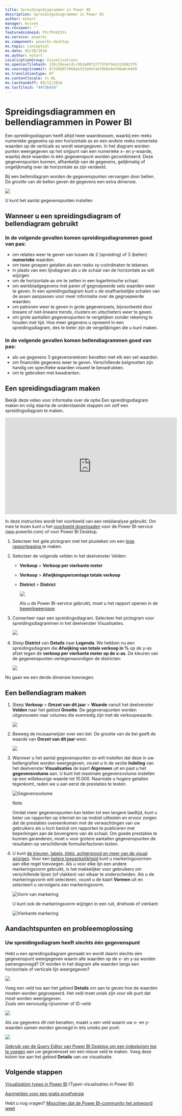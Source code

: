 ```yaml
---
title: Spreidingsdiagrammen in Power BI
description: Spreidingsdiagrammen in Power BI
author: mihart
manager: kvivek
ms.reviewer: ''
featuredvideoid: PVcfPoVE3Ys
ms.service: powerbi
ms.component: powerbi-desktop
ms.topic: conceptual
ms.date: 05/28/2018
ms.author: mihart
LocalizationGroup: Visualizations
ms.openlocfilehash: 13bc26eaecdcc9b3a00f22f75f6f9a5322d823f6
ms.sourcegitcommit: 67336b077668ab332e04fa670b0e9afd0a0c6489
ms.translationtype: HT
ms.contentlocale: nl-NL
ms.lasthandoff: 09/12/2018
ms.locfileid: "44736434"
---
```

# <a name="scatter-charts-and-bubble-charts-in-power-bi"></a>Spreidingsdiagrammen en bellendiagrammen in Power BI
Een spreidingsdiagram heeft altijd twee waardeassen, waarbij een reeks numerieke gegevens op een horizontale as en een andere reeks numerieke waarden op de verticale as wordt weergegeven. In het diagram worden punten weergegeven op het snijpunt van een numerieke x- en y-waarde, waarbij deze waarden in één gegevenspunt worden gecombineerd. Deze gegevenspunten kunnen, afhankelijk van de gegevens, gelijkmatig of ongelijkmatig over de horizontale as zijn verdeeld.

Bij een bellendiagram worden de gegevenspunten vervangen door bellen. De *grootte* van de bellen geven de gegevens een extra dimensie.

![](media/power-bi-visualization-scatter/power-bi-bubble-chart.png)

U kunt het aantal gegevenspunten instellen  

## <a name="when-to-use-a-scatter-chart-or-bubble-chart"></a>Wanneer u een spreidingsdiagram of bellendiagram gebruikt
### <a name="scatter-charts-are-a-great-choice"></a>In de volgende gevallen komen spreidingsdiagrammen goed van pas:
* om relaties weer te geven van tussen de 2 (spreiding) of 3 (bellen) **numerieke** waarden.
* om twee groepen getallen als een reeks xy-coördinaten te tekenen.
* in plaats van een lijndiagram als u de schaal van de horizontale as wilt wijzigen    
* om de horizontale as om te zetten in een logaritmische schaal.
* om werkbladgegevens met paren of gegroepeerde sets waarden weer te geven. In een spreidingsdiagram kunt u de onafhankelijke schalen van de assen aanpassen voor meer informatie over de gegroepeerde waarden.
* om patronen weer te geven in grote gegevenssets, bijvoorbeeld door lineaire of niet-lineaire trends, clusters en uitschieters weer te geven.
* om grote aantallen gegevenspunten te vergelijken zonder rekening te houden met tijd.  Hoe meer gegevens u opneemt in een spreidingsdiagram, des te beter zijn de vergelijkingen die u kunt maken.

### <a name="bubble-charts-are-a-great-choice"></a>In de volgende gevallen komen bellendiagrammen goed van pas:
* als uw gegevens 3 gegevensreeksen bevatten met elk een set waarden.
* om financiële gegevens weer te geven.  Verschillende belgrootten zijn handig om specifieke waarden visueel te benadrukken.
* om te gebruiken met kwadranten.

## <a name="create-a-scatter-chart"></a>Een spreidingsdiagram maken
Bekijk deze video voor informatie over de optie Een spreidingsdiagram maken en volg daarna de onderstaande stappen om zelf een spreidingsdiagram te maken.

<iframe width="560" height="315" src="https://www.youtube.com/embed/PVcfPoVE3Ys?list=PL1N57mwBHtN0JFoKSR0n-tBkUJHeMP2cP" frameborder="0" allowfullscreen></iframe>


In deze instructies wordt het voorbeeld van een retailanalyse gebruikt. Om mee te lezen kunt u het [voorbeeld downloaden](../sample-datasets.md) voor de Power BI-service (app.powerbi.com) of voor Power BI Desktop.   

1. Selecteer het gele pictogram met het plusteken om een [lege rapportpagina ](../power-bi-report-add-page.md) te maken.
 
2. Selecteer de volgende velden in het deelvenster Velden:
   - **Verkoop** > **Verkoop per vierkante meter**
   - **Verkoop** > **Afwijkingspercentage totale verkoop**
   - **District** > **District**

     ![](media/power-bi-visualization-scatter/power-bi-bar-chart.png)

     Als u de Power BI-service gebruikt, moet u het rapport openen in de [bewerkweergave](../service-interact-with-a-report-in-editing-view.md).

3. Converteer naar een spreidingsdiagram. Selecteer het pictogram voor spreidingsdiagrammen in het deelvenster Visualisaties.

   ![](media/power-bi-visualization-scatter/pbi_scatter_chart_icon.png).

4. Sleep **District** van **Details** naar **Legenda**. We hebben nu een spreidingsdiagram die **Afwijking van totale verkoop in %** op de y-as afzet tegen de **verkoop per vierkante meter op de x-as**. De kleuren van de gegevenspunten vertegenwoordigen de districten:

    ![](media/power-bi-visualization-scatter/power-bi-scatter.png)

Nu gaan we een derde dimensie toevoegen.

## <a name="create-a-bubble-chart"></a>Een bellendiagram maken

1. Sleep **Verkoop** > **Omzet van dit jaar** > **Waarde** vanuit het deelvenster **Velden** naar het gebied **Grootte**. De gegevenspunten worden uitgevouwen naar volumes die evenredig zijn met de verkoopwaarde.
   
   ![](media/power-bi-visualization-scatter/power-bi-bubble.png)

2. Beweeg de muisaanwijzer over een bel. De grootte van de bel geeft de waarde van **Omzet van dit jaar** weer.
   
    ![](media/power-bi-visualization-scatter/pbi_scatter_chart_hover.png)

3. Wanneer u het aantal gegevenspunten zo wilt instellen dat deze in uw bellengrafiek worden weergegeven, vouwt u in de sectie **Indeling** van het deelvenster **Visualisaties** de kaart **Algemeen** uit en past u het **gegevensvolume** aan. U kunt het maximale gegevensvolume instellen op een willekeurige waarde tot 10.000. Naarmate u hogere getallen tegenkomt, raden we u aan eerst de prestaties te testen. 

    ![Gegevensvolume](./media/power-bi-visualization-scatter/pbi_scatter_data_volume.png) 

   > [!NOTE]
   > Omdat meer gegevenspunten kan leiden tot een langere laadtijd, kunt u beter uw rapporten op internet en op mobiel uittesten en ervoor zorgen dat de prestaties overeenkomen met de verwachtingen van uw gebruikers als u toch besluit om rapporten te publiceren met beperkingen aan de bovengrens van de schaal. Om goede prestaties te kunnen garanderen, moet u voor grotere aantallen gegevenspunten de resultaten op verschillende formulierfactoren testen.

4. U kunt [de kleuren, labels, titels, achtergrond en meer van de visual wijzigen](service-getting-started-with-color-formatting-and-axis-properties.md). Voor een [betere toegankelijkheid](../desktop-accessibility.md) kunt u markeringsvormen aan elke regel toevoegen. Als u voor elke lijn een andere markeringsvorm gebruikt, is het makkelijker voor gebruikers om verschillende lijnen (of vlakken) van elkaar te onderscheiden. Als u de markeringsvorm wilt selecteren, vouwt u de kaart **Vormen** uit en selecteert u vervolgens een markeringsvorm.

      ![Vorm van markering](./media/power-bi-visualization-scatter/pbi_scatter_marker.png)

   U kunt ook de markeringsvorm wijzigen in een ruit, driehoek of vierkant:

   ![Vierkante markering](./media/power-bi-visualization-scatter/pbi_scatter_chart_hover_square.png)


## <a name="considerations-and-troubleshooting"></a>Aandachtspunten en probleemoplossing

### <a name="your-scatter-chart-has-only-one-data-point"></a>**Uw spreidingsdiagram heeft slechts één gegevenspunt**
Hebt u een spreidingsdiagram gemaakt en wordt daarin slechts één gegevenspunt weergegeven waarin alle waarden op de x- en y-as worden samengevoegd?  Of worden in het diagram alle waarden langs een horizontale of verticale lijn weergegeven?

![](media/power-bi-visualization-scatter/pbi_scatter_tshoot1.png)

Voeg een veld toe aan het gebied **Details** om aan te geven hoe de waarden moeten worden gegroepeerd. Het veld moet uniek zijn voor elk punt dat moet worden weergegeven.  
Zoals een eenvoudig rijnummer of ID-veld:

![](media/power-bi-visualization-scatter/pbi_scatter_tshoot.png)

Als uw gegevens dit niet bevatten, maakt u een veld waarin uw x- en y-waarden samen worden gevoegd in iets unieks per punt:

![](media/power-bi-visualization-scatter/pbi_scatter_tshoot2.png)

[Gebruik van de Query Editor van Power BI Desktop om een indexkolom toe te voegen](../desktop-add-custom-column.md) aan uw gegevensset om een nieuw veld te maken.  Voeg deze kolom toe aan het gebied **Details** van uw visualisatie.

## <a name="next-steps"></a>Volgende stappen
[Visualization types in Power BI](power-bi-visualization-types-for-reports-and-q-and-a.md) (Typen visualisaties in Power BI)

[Aanmelden voor een gratis proefversie](https://powerbi.microsoft.com/get-started/)  

Hebt u nog vragen? [Misschien dat de Power BI-community het antwoord weet](http://community.powerbi.com/)

